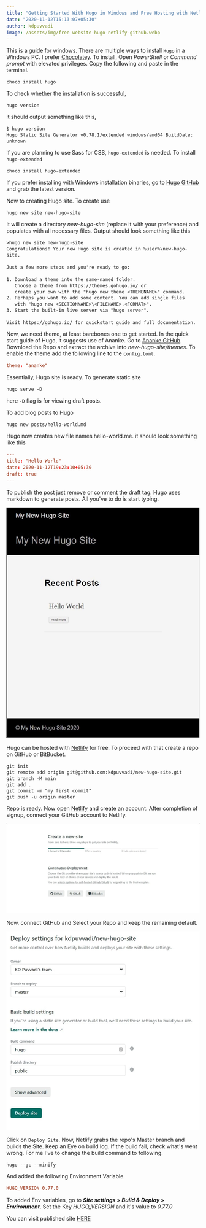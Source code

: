 ```yaml
---
title: "Getting Started With Hugo in Windows and Free Hosting with Netlify"
date: "2020-11-12T15:13:07+05:30"
author: kdpuvvadi
image: /assets/img/free-website-hugo-netlify-github.webp
---
```


This is a guide for windows. There are multiple ways to install `Hugo` in a Windows PC. I prefer [Chocolatey](https://chocolatey.org/). To install, Open *PowerShell* or *Command prompt*  with elevated privileges. Copy the following and paste in the terminal.

```shell
choco install hugo
```

To check whether the installation is successful,

```shell
hugo version
```

it should output something like this,

```shell
$ hugo version
Hugo Static Site Generator v0.78.1/extended windows/amd64 BuildDate: unknown
```

if you are planning to use Sass for CSS, `hugo-extended` is needed. To install `hugo-extended`

```shell
choco install hugo-extended
```

If you prefer installing with Windows installation binaries, go to [Hugo GitHub](https://github.com/gohugoio/hugo/releases) and grab the latest version.

Now to creating Hugo site. To create use

```shell
hugo new site new-hugo-site
```

It will create a directory *new-hugo-site* (replace it with your preference) and populates with all necessary files.
Output should look something like this

```shell
>hugo new site new-hugo-site
Congratulations! Your new Hugo site is created in %user%\new-hugo-site.

Just a few more steps and you're ready to go:

1. Download a theme into the same-named folder.
   Choose a theme from https://themes.gohugo.io/ or
   create your own with the "hugo new theme <THEMENAME>" command.
2. Perhaps you want to add some content. You can add single files
   with "hugo new <SECTIONNAME>\<FILENAME>.<FORMAT>".
3. Start the built-in live server via "hugo server".

Visit https://gohugo.io/ for quickstart guide and full documentation.

```

Now, we need theme, at least barebones one to get started. In the quick start guide of Hugo, it suggests use of Ananke. Go to [Ananke GitHub](https://github.com/theNewDynamic/gohugo-theme-ananke). Download the Repo and extract the archive into *new-hugo-site/themes*. To enable the theme add the following line to the `config.toml`.

```toml
theme: "ananke"
```

Essentially, Hugo site is ready. To generate static site

```shell
hugo serve -D
```

here `-D` flag is for viewing draft posts.

To add blog posts to Hugo

```shell
hugo new posts/hello-world.md
```

Hugo now creates new file names hello-world.me. it should look something like this

```toml
---
title: "Hello World"
date: 2020-11-12T19:23:10+05:30
draft: true
---
```

To publish the post just remove or comment the draft tag.
Hugo uses markdown to generate posts. All you've to do is start typing.

![Hugo site with Ananke theme](/assets/img/hugo-ananke-new-site.webp)

Hugo can be hosted with [Netlify](https://netlify.com) for free. To proceed with that create a repo on GitHub or BitBucket.

```shell
git init
git remote add origin git@github.com:kdpuvvadi/new-hugo-site.git
git branch -M main
git add .
git commit -m "my first commit"
git push -u origin master
```

Repo is ready. Now open [Netlify](https://netlify.com) and create an account. After completion of signup, connect your GitHub account to Netlify.

![netlify new site](/assets/img/netlify-new-site.webp)

Now, connect GitHub and Select your Repo and keep the remaining default.

![netlify build settings](/assets/img/deploy-netlify-settings.webp)

Click on `Deploy Site`. Now, Netlify grabs the repo's Master branch and builds the Site. Keep an Eye on build log. If the build fail, check what's went wrong. For me I've to change the build command to following.

```shell
hugo --gc --minify
```

And added the following Environment Variable.

```toml
HUGO_VERSION 0.77.0
```

To added Env variables, go to ***Site settings > Build & Deploy > Environment***. Set the Key *HUGO_VERSION* and it's value to *0.77.0*

You can visit published site [HERE](/)
